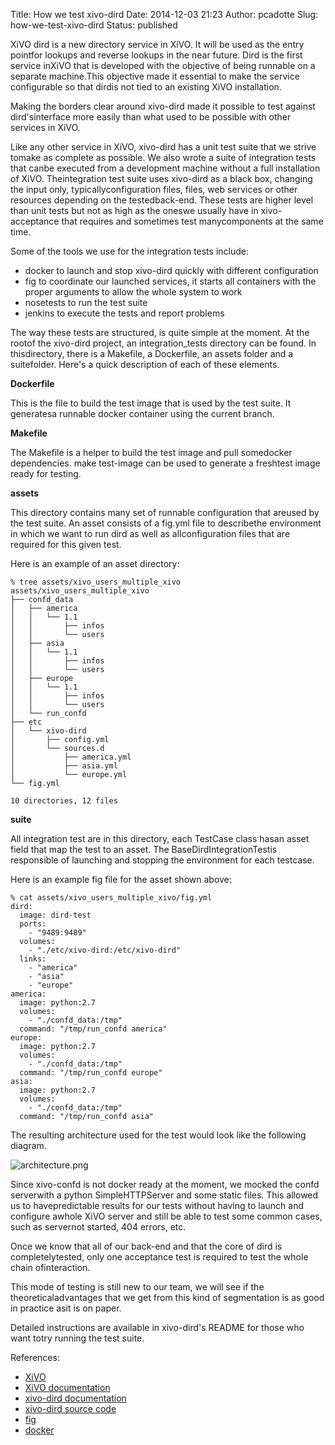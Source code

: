 Title: How we test xivo-dird
Date: 2014-12-03 21:23
Author: pcadotte
Slug: how-we-test-xivo-dird
Status: published

XiVO dird is a new directory service in XiVO. It will be used as the
entry pointfor lookups and reverse lookups in the near future. Dird is
the first service inXiVO that is developed with the objective of being
runnable on a separate machine.This objective made it essential to make
the service configurable so that dirdis not tied to an existing XiVO
installation.

Making the borders clear around xivo-dird made it possible to test
against dird'sinterface more easily than what used to be possible with
other services in XiVO.

Like any other service in XiVO, xivo-dird has a unit test suite that we
strive tomake as complete as possible. We also wrote a suite of
integration tests that canbe executed from a development machine without
a full installation of XiVO. Theintegration test suite uses xivo-dird as
a black box, changing the input only, typicallyconfiguration files,
files, web services or other resources depending on the testedback-end.
These tests are higher level than unit tests but not as high as the
oneswe usually have in xivo-acceptance that requires and sometimes test
manycomponents at the same time.

Some of the tools we use for the integration tests include:

-   docker to launch and stop xivo-dird quickly with different
    configuration
-   fig to coordinate our launched services, it starts all containers
    with the proper arguments to allow the whole system to work
-   nosetests to run the test suite
-   jenkins to execute the tests and report problems

The way these tests are structured, is quite simple at the moment. At
the rootof the xivo-dird project, an integration\_tests directory can be
found. In thisdirectory, there is a Makefile, a Dockerfile, an assets
folder and a suitefolder. Here's a quick description of each of these
elements.

**Dockerfile**

This is the file to build the test image that is used by the test suite.
It generatesa runnable docker container using the current branch.

**Makefile**

The Makefile is a helper to build the test image and pull somedocker
dependencies. make test-image can be used to generate a freshtest image
ready for testing.

**assets**

This directory contains many set of runnable configuration that areused
by the test suite. An asset consists of a fig.yml file to describethe
environment in which we want to run dird as well as allconfiguration
files that are required for this given test.

Here is an example of an asset directory:

~~~
% tree assets/xivo_users_multiple_xivo 
assets/xivo_users_multiple_xivo
├── confd_data
│   ├── america
│   │   └── 1.1
│   │       ├── infos
│   │       └── users
│   ├── asia
│   │   └── 1.1
│   │       ├── infos
│   │       └── users
│   ├── europe
│   │   └── 1.1
│   │       ├── infos
│   │       └── users
│   └── run_confd
├── etc
│   └── xivo-dird
│       ├── config.yml
│       └── sources.d
│           ├── america.yml
│           ├── asia.yml
│           └── europe.yml
└── fig.yml

10 directories, 12 files
~~~


**suite**

All integration test are in this directory, each TestCase class hasan
asset field that map the test to an asset. The BaseDirdIntegrationTestis
responsible of launching and stopping the environment for each testcase.

Here is an example fig file for the asset shown above:

~~~
% cat assets/xivo_users_multiple_xivo/fig.yml
dird:
  image: dird-test
  ports:
    - "9489:9489"
  volumes:
    - "./etc/xivo-dird:/etc/xivo-dird"
  links:
    - "america"
    - "asia"
    - "europe"
america:
  image: python:2.7
  volumes:
    - "./confd_data:/tmp"
  command: "/tmp/run_confd america"
europe:
  image: python:2.7
  volumes:
    - "./confd_data:/tmp"
  command: "/tmp/run_confd europe"
asia:
  image: python:2.7
  volumes:
    - "./confd_data:/tmp"
  command: "/tmp/run_confd asia"
~~~


The resulting architecture used for the test would look like the
following diagram.

![architecture.png](/images/blog/architecture/architecture.png "architecture.png, déc. 2014")

Since xivo-confd is not docker ready at the moment, we mocked the confd
serverwith a python SimpleHTTPServer and some static files. This allowed
us to havepredictable results for our tests without having to launch and
configure awhole XiVO server and still be able to test some common
cases, such as servernot started, 404 errors, etc.

Once we know that all of our back-end and that the core of dird is
completelytested, only one acceptance test is required to test the whole
chain ofinteraction.

This mode of testing is still new to our team, we will see if the
theoreticaladvantages that we get from this kind of segmentation is as
good in practice asit is on paper.

Detailed instructions are available in xivo-dird's README for those who
want totry running the test suite.

References:

-   [XiVO](http://xivo.io "XiVO")
-   [XiVO
    documentation](http://documentation.xivo.io "XiVO documentation")
-   [xivo-dird
    documentation](http://documentation.xivo.io/dev/system/xivo-dird/xivo-dird.html "dird documentation")
-   [xivo-dird source
    code](http://github.com/xivo-pbx/xivo-dird "dird source code")
-   [fig](http://www.fig.sh "fig")
-   [docker](http://docker.com "docker")

</p>

